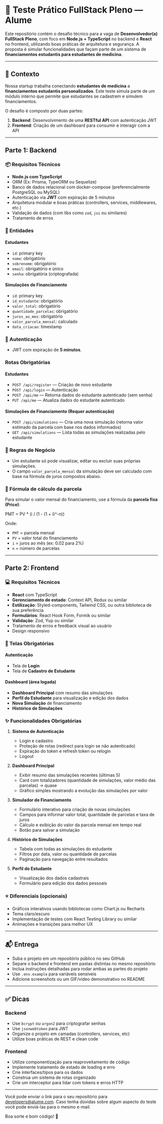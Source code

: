 # :test_tube: Teste Prático FullStack Pleno — Alume

Este repositório contém o desafio técnico para a vaga de **Desenvolvedor(a) FullStack Pleno**, com foco em **Node.js + TypeScript** no backend e **React** no frontend, utilizando boas práticas de arquitetura e segurança. A proposta é simular funcionalidades que façam parte de um sistema de **financiamentos estudantis para estudantes de medicina**.

---

## :brain: Contexto

Nossa startup trabalha conectando **estudantes de medicina** a **financiamentos estudantis personalizados**. Este teste simula parte de um módulo interno que permite que estudantes se cadastrem e simulem financiamentos.

O desafio é composto por duas partes:
1. **Backend**: Desenvolvimento de uma **RESTful API** com autenticação JWT
2. **Frontend**: Criação de um dashboard para consumir e interagir com a API

---

## Parte 1: Backend

### :package: Requisitos Técnicos
- **Node.js com TypeScript**
- ORM (Ex: Prisma, TypeORM ou Sequelize)
- Banco de dados relacional com docker-compose (preferencialmente PostgreSQL ou MySQL)
- Autenticação via **JWT** com expiração de 5 minutos
- Arquitetura modular e boas práticas (controllers, services, middlewares, etc.)
- Validação de dados (com libs como `zod`, `joi` ou similares)
- Tratamento de erros

### :standing_person: Entidades

#### Estudantes
- `id`: primary key
- `nome`: obrigatório
- `sobrenome`: obrigatório
- `email`: obrigatório e único
- `senha`: obrigatória (criptografada)

#### Simulações de Financiamento
- `id`: primary key
- `id_estudante`: obrigatório
- `valor_total`: obrigatório
- `quantidade_parcelas`: obrigatório
- `juros_ao_mes`: obrigatório
- `valor_parcela_mensal`: calculado
- `data_criacao`: timestamp

### :closed_lock_with_key: Autenticação
- JWT com expiração de **5 minutos**.

### Rotas Obrigatórias

#### Estudantes
- `POST /api/register` — Criação de novo estudante
- `POST /api/login` — Autenticação
- `POST /api/me` — Retorna dados do estudante autenticado (sem senha)
- `PUT /api/me` — Atualiza dados do estudante autenticado

#### Simulações de Financiamento (Requer autenticação)
- `POST /api/simulations` — Cria uma nova simulação (retorna valor estimado da parcela com base nos dados informados)
- `GET /api/simulations` — Lista todas as simulações realizadas pelo estudante

### :brain: Regras de Negócio
- Um estudante só pode visualizar, editar ou excluir suas próprias simulações.
- O campo `valor_parcela_mensal` da simulação deve ser calculado com base na fórmula de juros compostos abaixo.

### :abacus: Fórmula de cálculo da parcela
Para simular o valor mensal do financiamento, use a fórmula da **parcela fixa (Price)**:

PMT = PV * (i / (1 - (1 + i)^-n))

Onde:
- `PMT` = parcela mensal
- `PV` = valor total do financiamento
- `i` = juros ao mês (ex: 0.02 para 2%)
- `n` = número de parcelas

---

## Parte 2: Frontend

### :computer: Requisitos Técnicos
- **React** com TypeScript
- **Gerenciamento de estado**: Context API, Redux ou similar
- **Estilização**: Styled-components, Tailwind CSS, ou outra biblioteca de sua preferência
- **Formulários**: React Hook Form, Formik ou similar
- **Validação**: Zod, Yup ou similar
- Tratamento de erros e feedback visual ao usuário
- Design responsivo

### :art: Telas Obrigatórias

#### Autenticação
- Tela de **Login**
- Tela de **Cadastro de Estudante**

#### Dashboard (área logada)
- **Dashboard Principal** com resumo das simulações
- **Perfil do Estudante** para visualização e edição dos dados
- **Nova Simulação** de financiamento
- **Histórico de Simulações**

### :sparkles: Funcionalidades Obrigatórias

1. **Sistema de Autenticação**
   - Login e cadastro
   - Proteção de rotas (redirect para login se não autenticado)
   - Expiração do token e refresh token ou relogin
   - Logout

2. **Dashboard Principal**
   - Exibir resumo das simulações recentes (últimas 5)
   - Card com totalizadores (quantidade de simulações, valor médio das parcelas) -> quase
   - Gráfico simples mostrando a evolução das simulações por valor

3. **Simulador de Financiamento**
   - Formulário interativo para criação de novas simulações
   - Campos para informar valor total, quantidade de parcelas e taxa de juros
   - Cálculo e exibição do valor da parcela mensal em tempo real
   - Botão para salvar a simulação

4. **Histórico de Simulações**
   - Tabela com todas as simulações do estudante
   - Filtros por data, valor ou quantidade de parcelas
   - Paginação para navegação entre resultados

5. **Perfil do Estudante**
   - Visualização dos dados cadastrais
   - Formulário para edição dos dados pessoais

### :star: Diferenciais (opcionais)
- Gráficos interativos usando bibliotecas como Chart.js ou Recharts
- Tema claro/escuro 
- Implementação de testes com React Testing Library ou similar
- Animações e transições para melhor UX

---

## :mailbox_with_mail: Entrega
- Suba o projeto em um repositório público no seu GitHub
- Separe o backend e frontend em pastas distintas no mesmo repositório
- Inclua instruções detalhadas para rodar ambas as partes do projeto
- Use `.env.example` para variáveis sensíveis
- Adicione screenshots ou um GIF/vídeo demonstrativo no README

---

## :white_check_mark: Dicas

### Backend
- Use `bcrypt` ou `argon2` para criptografar senhas
- Use `jsonwebtoken` para JWT
- Organize o projeto em camadas (controllers, services, etc)
- Utilize boas práticas de REST e clean code

### Frontend
- Utilize componentização para reaproveitamento de código
- Implemente tratamento de estado de loading e erro
- Crie interfaces/tipos para os dados
- Construa um sistema de rotas organizado
- Crie um interceptor para lidar com tokens e erros HTTP

---

Você pode enviar o link para o seu repositório para developers@alume.com. Caso tenha dúvidas sobre algum aspecto do teste você pode enviá-las para o mesmo e-mail.

Boa sorte e bom código! :rocket:

